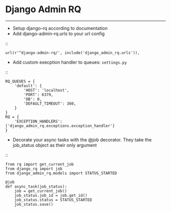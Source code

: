 # Django Admin RQ
_________________


-   Setup django-rq according to documentation
-   Add django-admin-rq.urls to your url config

::

    url(r'^django-admin-rq/', include('django_admin_rq.urls')),


-   Add custom execption handler to queues: ```settings.py```

::

    RQ_QUEUES = {
        'default': {
            'HOST': 'localhost',
            'PORT': 6379,
            'DB': 0,
            'DEFAULT_TIMEOUT': 360,
        }
    }
    RQ = {
        'EXCEPTION_HANDLERS': ['django_admin_rq.exceptions.exception_handler']
    }


-   Decorate your async tasks with the @job decorator.  They take the job_status object as their only argument

::

    from rq import get_current_job
    from django_rq import job
    from django_admin_rq.models import STATUS_STARTED
    
    @job
    def async_task(job_status):
        job = get_current_job()
        job_status.job_id = job.get_id()
        job_status.status = STATUS_STARTED
        job_status.save()

